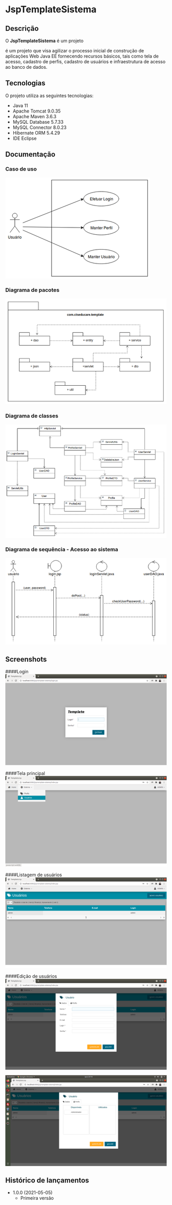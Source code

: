 # JspTemplateSistema

## Descrição
O **JspTemplateSistema** é um projeto 

é um projeto que visa agilizar o processo inicial de construção de aplicações Web Java EE fornecendo recursos básicos, tais como tela de acesso, cadastro de perfis, cadastro de usuários e infraestrutura de acesso ao banco de dados.

## Tecnologias
O projeto utiliza as seguintes tecnologias:

* Java 11
* Apache Tomcat 9.0.35
* Apache Maven 3.6.3
* MySQL Database 5.7.33
* MySQL Connector 8.0.23
* Hibernate ORM 5.4.29
* IDE Eclipse

## Documentação

### Caso de uso
![](referencias/diagrama-casodeuso.png)

### Diagrama de pacotes
![](referencias/diagrama-pacotes.png)

### Diagrama de classes
![](referencias/diagrama-classes.png)

### Diagrama de sequência - Acesso ao sistema
![](referencias/diagrama-sequencia-login.png)

## Screenshots

####Login
![](referencias/01-login.png)

####Tela principal
![](referencias/02-telaprincipal.png)

####Listagem de usuários
![](referencias/03-usuarios-listagem.png)

####Edição de usuários
![](referencias/04-usuarios-edicao-dados.png)

![](referencias/05-usuarios-edicao-perfis.png)
## Histórico de lançamentos

* 1.0.0 (2021-05-05)
    * Primeira versão
